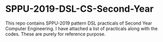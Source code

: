 # SPPU-2019-DSL-CS-Second-Year
This repo contains SPPU-2019 pattern DSL practicals of Second Year Computer Engineering. 
I have attached a list of practicals along with the codes.
These are purely for reference purpose.
